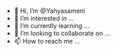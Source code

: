 - 👋 Hi, I’m @Yahyasameni
- 👀 I’m interested in ...
- 🌱 I’m currently learning ...
- 💞️ I’m looking to collaborate on ...
- 📫 How to reach me ...

<!---
Yahyasameni/Yahyasameni is a ✨ special ✨ repository because its `README.md` (this file) appears on your GitHub profile.
You can click the Preview link to take a look at your changes.
--->
